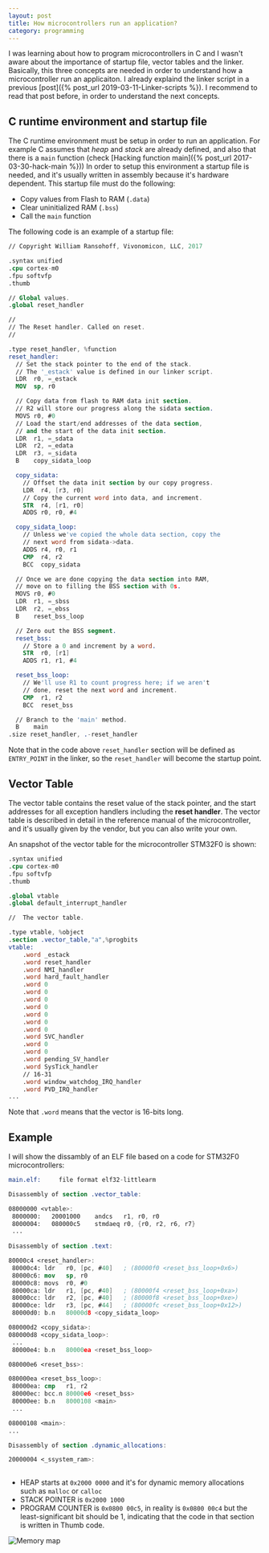 ```yaml
---
layout: post
title: How microcontrollers run an application?
category: programming
---
```


I was learning about how to program microcontrollers in C and I wasn't aware about the importance of startup file, vector tables and the linker.
Basically, this three concepts are needed in order to understand how a microcontroller run an applicaiton. 
I already explaind the linker script in a previous [post]({% post_url 2019-03-11-Linker-scripts %}). I recommend to read that post before, in order to understand the next concepts.


## C runtime environment and startup file
The C runtime environment must be setup in order to run an application. 
For example C assumes that  _heap_ and _stack_ are already defined, and also that there is a `main` function (check [Hacking function main]({% post_url 2017-03-30-hack-main  %})) 
In order to setup this environment a startup file is needed, and it's usually written in assembly because it's hardware dependent.
This startup file must do the following:  

- Copy values from Flash to RAM (`.data`)
- Clear uninitialized RAM (`.bss`)
- Call the `main` function

The following code is an example of a startup file:

```nasm
// Copyright William Ransohoff, Vivonomicon, LLC, 2017

.syntax unified
.cpu cortex-m0
.fpu softvfp
.thumb

// Global values.
.global reset_handler

//
// The Reset handler. Called on reset.
//

.type reset_handler, %function
reset_handler:
  // Set the stack pointer to the end of the stack.
  // The '_estack' value is defined in our linker script.
  LDR  r0, =_estack
  MOV  sp, r0

  // Copy data from flash to RAM data init section.
  // R2 will store our progress along the sidata section.
  MOVS r0, #0
  // Load the start/end addresses of the data section,
  // and the start of the data init section.
  LDR  r1, =_sdata
  LDR  r2, =_edata
  LDR  r3, =_sidata
  B    copy_sidata_loop

  copy_sidata:
    // Offset the data init section by our copy progress.
    LDR  r4, [r3, r0]
    // Copy the current word into data, and increment.
    STR  r4, [r1, r0]
    ADDS r0, r0, #4

  copy_sidata_loop:
    // Unless we've copied the whole data section, copy the
    // next word from sidata->data.
    ADDS r4, r0, r1
    CMP  r4, r2
    BCC  copy_sidata

  // Once we are done copying the data section into RAM,
  // move on to filling the BSS section with 0s.
  MOVS r0, #0
  LDR  r1, =_sbss
  LDR  r2, =_ebss
  B    reset_bss_loop

  // Zero out the BSS segment.
  reset_bss:
    // Store a 0 and increment by a word.
    STR  r0, [r1]
    ADDS r1, r1, #4

  reset_bss_loop:
    // We'll use R1 to count progress here; if we aren't
    // done, reset the next word and increment.
    CMP  r1, r2
    BCC  reset_bss

  // Branch to the 'main' method.
  B    main
.size reset_handler, .-reset_handler
```

Note that in the code above `reset_handler` section will be defined as `ENTRY_POINT` in the linker, so the `reset_handler` will become the startup point.  

## Vector Table
The vector table contains the reset value of the stack pointer, and the start addresses  for all exception handlers including the **reset handler**.
The vector table is described in detail in the reference manual of the microcontroller, and it's usually given by the vendor, but you can also write your own.

An snapshot of the vector table for the microcontroller STM32F0 is shown:  

```nasm
.syntax unified
.cpu cortex-m0
.fpu softvfp
.thumb

.global vtable
.global default_interrupt_handler

//  The vector table.

.type vtable, %object
.section .vector_table,"a",%progbits
vtable:
    .word _estack
    .word reset_handler
    .word NMI_handler
    .word hard_fault_handler
    .word 0
    .word 0
    .word 0
    .word 0
    .word 0
    .word 0
    .word 0
    .word SVC_handler
    .word 0
    .word 0
    .word pending_SV_handler
    .word SysTick_handler
    // 16-31
    .word window_watchdog_IRQ_handler
    .word PVD_IRQ_handler
...
```

Note that `.word` means that the vector is 16-bits long. 

## Example
I will show the dissambly of an ELF file based on a code for STM32F0 microcontrollers:

```nasm
main.elf:     file format elf32-littlearm

Disassembly of section .vector_table:

08000000 <vtable>:
 8000000:	20001000 	andcs	r1, r0, r0
 8000004:	080000c5 	stmdaeq	r0, {r0, r2, r6, r7}
 ...
 
Disassembly of section .text:

80000c4 <reset_handler>:
 80000c4: ldr	r0, [pc, #40]	; (80000f0 <reset_bss_loop+0x6>)
 80000c6: mov	sp, r0
 80000c8: movs	r0, #0
 80000ca: ldr	r1, [pc, #40]	; (80000f4 <reset_bss_loop+0xa>)
 80000cc: ldr	r2, [pc, #40]	; (80000f8 <reset_bss_loop+0xe>)
 80000ce: ldr	r3, [pc, #44]	; (80000fc <reset_bss_loop+0x12>)
 80000d0: b.n	80000d8 <copy_sidata_loop>

080000d2 <copy_sidata>:
080000d8 <copy_sidata_loop>:
 ...
 80000e4: b.n	80000ea <reset_bss_loop>

080000e6 <reset_bss>:

080000ea <reset_bss_loop>:
 80000ea: cmp	r1, r2
 80000ec: bcc.n	80000e6 <reset_bss>
 80000ee: b.n	8000108 <main>
 ...

08000108 <main>:
...

Disassembly of section .dynamic_allocations:

20000004 <_ssystem_ram>:
	
```

- HEAP starts at `0x2000 0000` and it's for  dynamic memory allocations  such as `malloc` or `calloc`
- STACK POINTER is `0x2000 1000` 
- PROGRAM COUNTER is `0x0800 00c5`, in reality is `0x0800 00c4` but the least-significant bit should be 1, indicating that the code in that section  is written in Thumb code.


![Memory map](/images/posts/start_memorymap.png)
